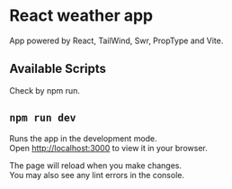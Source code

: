 # React weather app
App powered by React, TailWind, Swr, PropType and Vite.

## Available Scripts
Check by npm run.

## `npm run dev`
Runs the app in the development mode.\
Open [http://localhost:3000](http://localhost:3000) to view it in your browser.

The page will reload when you make changes.\
You may also see any lint errors in the console.
